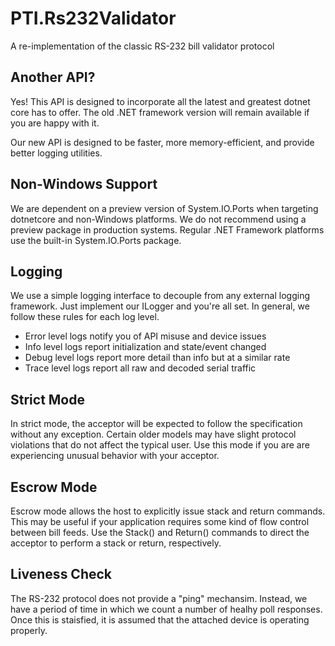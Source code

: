 # PTI.Rs232Validator

A re-implementation of the classic RS-232 bill validator protocol

## Another API?

Yes! This API is designed to incorporate all the latest and greatest dotnet core has to offer. The old .NET framework 
version will remain available if you are happy with it. 

Our new API is designed to be faster, more memory-efficient, and provide better logging utilities.

## Non-Windows Support 

We are dependent on a preview version of System.IO.Ports when targeting dotnetcore and non-Windows platforms. We do 
not recommend using a preview package in production systems. Regular .NET Framework platforms use the built-in 
System.IO.Ports package.

## Logging 

We use a simple logging interface to decouple from any external logging framework. Just implement our ILogger and 
you're all set. In general, we follow these rules for each log level.  

* Error level logs notify you of API misuse and device issues 
* Info level logs report initialization and state/event changed 
* Debug level logs report more detail than info but at a similar rate 
* Trace level logs report all raw and decoded serial traffic

## Strict Mode 

In strict mode, the acceptor will be expected to follow the specification without any exception. Certain older 
models may have slight protocol violations that do not affect the typical user. Use this mode if you are are 
experiencing unusual behavior with your acceptor.

## Escrow Mode 

Escrow mode allows the host to explicitly issue stack and return commands. This may be useful if your application 
requires some kind of flow control between bill feeds. Use the Stack() and Return() commands to direct the acceptor 
to perform a stack or return, respectively.

## Liveness Check

The RS-232 protocol does not provide a "ping" mechansim. Instead, we have a period of time in which we count a number
of healhy poll responses. Once this is staisfied, it is assumed that the attached device is operating properly.

